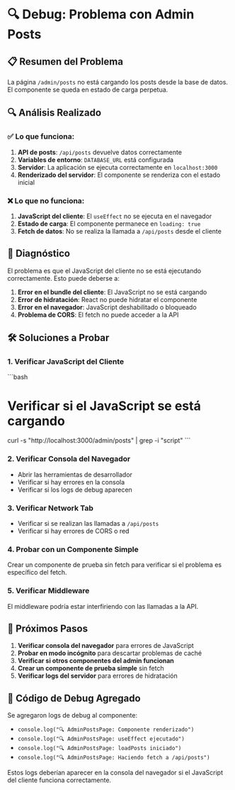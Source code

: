 # 🔍 Debug: Problema con Admin Posts

## 📋 Resumen del Problema

La página `/admin/posts` no está cargando los posts desde la base de datos. El componente se queda en estado de carga perpetua.

## 🔍 Análisis Realizado

### ✅ Lo que funciona:
1. **API de posts**: `/api/posts` devuelve datos correctamente
2. **Variables de entorno**: `DATABASE_URL` está configurada
3. **Servidor**: La aplicación se ejecuta correctamente en `localhost:3000`
4. **Renderizado del servidor**: El componente se renderiza con el estado inicial

### ❌ Lo que no funciona:
1. **JavaScript del cliente**: El `useEffect` no se ejecuta en el navegador
2. **Estado de carga**: El componente permanece en `loading: true`
3. **Fetch de datos**: No se realiza la llamada a `/api/posts` desde el cliente

## 🎯 Diagnóstico

El problema es que el JavaScript del cliente no se está ejecutando correctamente. Esto puede deberse a:

1. **Error en el bundle del cliente**: El JavaScript no se está cargando
2. **Error de hidratación**: React no puede hidratar el componente
3. **Error en el navegador**: JavaScript deshabilitado o bloqueado
4. **Problema de CORS**: El fetch no puede acceder a la API

## 🛠️ Soluciones a Probar

### 1. Verificar JavaScript del Cliente
\`\`\`bash
# Verificar si el JavaScript se está cargando
curl -s "http://localhost:3000/admin/posts" | grep -i "script"
\`\`\`

### 2. Verificar Consola del Navegador
- Abrir las herramientas de desarrollador
- Verificar si hay errores en la consola
- Verificar si los logs de debug aparecen

### 3. Verificar Network Tab
- Verificar si se realizan las llamadas a `/api/posts`
- Verificar si hay errores de CORS o red

### 4. Probar con un Componente Simple
Crear un componente de prueba sin fetch para verificar si el problema es específico del fetch.

### 5. Verificar Middleware
El middleware podría estar interfiriendo con las llamadas a la API.

## 📝 Próximos Pasos

1. **Verificar consola del navegador** para errores de JavaScript
2. **Probar en modo incógnito** para descartar problemas de caché
3. **Verificar si otros componentes del admin funcionan**
4. **Crear un componente de prueba simple** sin fetch
5. **Verificar logs del servidor** para errores de hidratación

## 🔧 Código de Debug Agregado

Se agregaron logs de debug al componente:
- `console.log("🔍 AdminPostsPage: Componente renderizado")`
- `console.log("🔍 AdminPostsPage: useEffect ejecutado")`
- `console.log("🔍 AdminPostsPage: loadPosts iniciado")`
- `console.log("🔍 AdminPostsPage: Haciendo fetch a /api/posts")`

Estos logs deberían aparecer en la consola del navegador si el JavaScript del cliente funciona correctamente.
